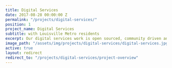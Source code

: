 ```yaml
---
title: Digital Services
date: 2017-08-28 00:00:00 Z
permalink: "/projects/digital-services/"
position: 1
project_name: Digital Services
subtitle: with Louisville Metro residents
excerpt: Our digital services work is open sourced, community driven and cutting edge.
image_path: "/assets/img/projects/digital-services/digital-services.jpg"
active: true
layout: redirect
redirect_to: "/projects/digital-services/project-overview"
---
```

